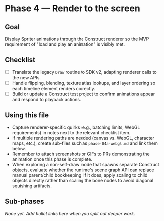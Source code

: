 # Phase 4 — Render to the screen

## Goal
Display Spriter animations through the Construct renderer so the MVP requirement of "load and play an animation" is visibly met.

## Checklist
- [ ] Translate the legacy `Draw` routine to SDK v2, adapting renderer calls to the new APIs.
- [ ] Handle flipping, blending, texture atlas lookups, and layer ordering so each timeline element renders correctly.
- [ ] Build or update a Construct test project to confirm animations appear and respond to playback actions.

## Using this file
- Capture renderer-specific quirks (e.g., batching limits, WebGL requirements) in notes next to the relevant checklist item.
- If multiple rendering paths are needed (canvas vs. WebGL, character maps, etc.), create sub-files such as `phase-04a-webgl.md` and link them below.
- Remember to attach screenshots or GIFs to PRs demonstrating the animation once this phase is complete.
- When exploring a non-self-draw mode that spawns separate Construct objects, evaluate whether the runtime's scene graph API
  can replace manual parent/child bookkeeping. If it does, apply scaling to child objects directly rather than scaling the bone
  nodes to avoid diagonal squishing artifacts.

## Sub-phases
_None yet. Add bullet links here when you split out deeper work._
